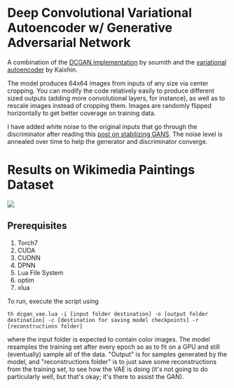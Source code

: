 
# Deep Convolutional Variational Autoencoder w/ Generative Adversarial Network

A combination of the [DCGAN implementation](https://github.com/soumith/dcgan.torch) by soumith and the [variational autoencoder](https://github.com/Kaixhin/Autoencoders) by Kaixhin.  

The model produces 64x64 images from inputs of any size via center cropping. You can modify the code relatively easily to produce different sized outputs (adding more convolutional layers, for instance), as well as to rescale images instead of cropping them. Images are randomly flipped horizontally to get better coverage on training data. 

I have added white noise to the original inputs that go through the discriminator after reading this [post on stabilizing GANS](http://www.inference.vc/instance-noise-a-trick-for-stabilising-gan-training/). The noise level is annealed over time to help the generator and discriminator converge. 

# Results on Wikimedia Paintings Dataset

![](https://github.com/staturecrane/dcgan_vae_torch/blob/master/tiled_images.png)

## Prerequisites 
1. Torch7
2. CUDA
3. CUDNN
4. DPNN
5. Lua File System
6. optim
7. xlua

To run, execute the script using 

``` 
th dcgan_vae.lua -i [input folder destination] -o [output folder destination] -c [destination for saving model checkpoints] -r [reconstructions folder]
```

where the input folder is expected to contain color images. The model resamples the training set after every epoch so as to fit on a GPU and still (eventually) sample all of the data. "Output" is for samples generated by the model, and "reconstructions folder" is to just save some reconstructions from the training set, to see how the VAE is doing (it's not going to do particularly well, but that's okay; it's there to assist the GAN).
